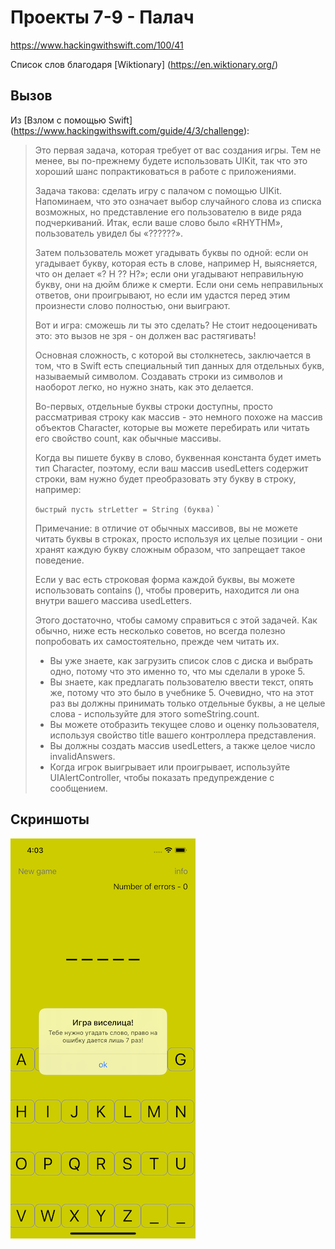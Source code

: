 # Проекты 7-9 - Палач

https://www.hackingwithswift.com/100/41

Список слов благодаря [Wiktionary] (https://en.wiktionary.org/)

## Вызов

Из [Взлом с помощью Swift] (https://www.hackingwithswift.com/guide/4/3/challenge):
> Это первая задача, которая требует от вас создания игры. Тем не менее, вы по-прежнему будете использовать UIKit, так что это хороший шанс попрактиковаться в работе с приложениями.
>
> Задача такова: сделать игру с палачом с помощью UIKit. Напоминаем, что это означает выбор случайного слова из списка возможных, но представление его пользователю в виде ряда подчеркиваний. Итак, если ваше слово было «RHYTHM», пользователь увидел бы «??????».
>
> Затем пользователь может угадывать буквы по одной: если он угадывает букву, которая есть в слове, например H, выясняется, что он делает «? H ?? H?»; если они угадывают неправильную букву, они на дюйм ближе к смерти. Если они семь неправильных ответов, они проигрывают, но если им удастся перед этим произнести слово полностью, они выиграют.
>
> Вот и игра: сможешь ли ты это сделать? Не стоит недооценивать это: это вызов не зря - он должен вас растягивать!
>
> Основная сложность, с которой вы столкнетесь, заключается в том, что в Swift есть специальный тип данных для отдельных букв, называемый символом. Создавать строки из символов и наоборот легко, но нужно знать, как это делается.
>
> Во-первых, отдельные буквы строки доступны, просто рассматривая строку как массив - это немного похоже на массив объектов Character, которые вы можете перебирать или читать его свойство count, как обычные массивы.
>
> Когда вы пишете букву в слово, буквенная константа будет иметь тип Character, поэтому, если ваш массив usedLetters содержит строки, вам нужно будет преобразовать эту букву в строку, например:
>
> `` быстрый
> пусть strLetter = String (буква)
> `` `
>
> Примечание: в отличие от обычных массивов, вы не можете читать буквы в строках, просто используя их целые позиции - они хранят каждую букву сложным образом, что запрещает такое поведение.
>
> Если у вас есть строковая форма каждой буквы, вы можете использовать contains (), чтобы проверить, находится ли она внутри вашего массива usedLetters.
>
> Этого достаточно, чтобы самому справиться с этой задачей. Как обычно, ниже есть несколько советов, но всегда полезно попробовать их самостоятельно, прежде чем читать их.
>
> - Вы уже знаете, как загрузить список слов с диска и выбрать одно, потому что это именно то, что мы сделали в уроке 5.
> - Вы знаете, как предлагать пользователю ввести текст, опять же, потому что это было в учебнике 5. Очевидно, что на этот раз вы должны принимать только отдельные буквы, а не целые слова - используйте для этого someString.count.
> - Вы можете отобразить текущее слово и оценку пользователя, используя свойство title вашего контроллера представления.
> - Вы должны создать массив usedLetters, а также целое число invalidAnswers.
> - Когда игрок выигрывает или проигрывает, используйте UIAlertController, чтобы показать предупреждение с сообщением.

## Скриншоты

![screenshot1](screen01.png)
